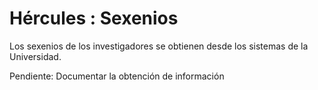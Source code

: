 # Hércules : Sexenios



Los sexenios de los investigadores se obtienen desde los sistemas de la Universidad.

Pendiente: Documentar la obtención de información




